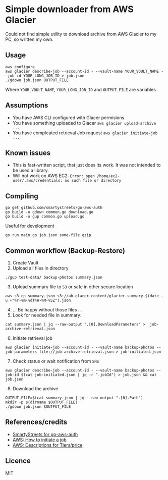 Simple downloader from AWS Glacier
==================================

Could not find simple utility to download archive from AWS Glacier to my PC,
so written my own.

Usage
-----

```
aws configure
aws glacier describe-job --account-id - --vault-name YOUR_VOULT_NAME --job-id YOUR_LONG_JOB_ID > job.json
./gdown job.json OUTPUT_FILE
```

Where `YOUR_VOULT_NAME`, `YOUR_LONG_JOB_ID` and `OUTPUT_FILE` are variables

Assumptions
-----------

* You have AWS CLI configured with Glacer permisions
* You have something uploaded to Glacer `aws glacier upload-archive ...`
* You have compleated retrieval Job request `aws glacier initiate-job ...`

Known issues
------------

* This is fast-written script, that just does its work. It was not intended to be used a library.
* Will not work on AWS EC2: `Error: open /home/ec2-user/.aws/credentials: no such file or directory`

Compiling
---------

```
go get github.com/smartystreets/go-aws-auth
go build -o gdown common.go download.go
go build -o gup common.go upload.go
```

Useful for development
```
go run main.go job.json some-file.gzip
```

Common workflow (Backup-Restore)
--------------------------------

1. Create Vault
2. Upload all files in directory
```
./gup test-data/ backup-photos summary.json
```
3. Upload summary file to `S3` or safe in other secure location
```
aws s3 cp summary.json s3://ab-glacer-content/glacier-summary-$(date -u +"%Y-%m-%dT%H-%M-%SZ").json
```
4. ... Be happy without those files ...
5. Look for needed file in summary:
```
cat summary.json | jq --raw-output ".[0].DownloadParameters" >  job-archive-retrieval.json
```
6. Initiate retrieval job
```
aws glacier initiate-job --account-id - --vault-name backup-photos --job-parameters file://job-archive-retrieval.json > job-initiated.json
```
7. Check status or wait notification from `SNS`
```
aws glacier describe-job --account-id - --vault-name backup-photos --job-id $(cat job-initiated.json | jq -r ".jobId") > job.json && cat job.json
```
8. Download the archive
```
OUTPUT_FILE=$(cat summary.json | jq --raw-output ".[0].Path")
mkdir -p $(dirname $OUTPUT_FILE)
./gdown job.json $OUTPUT_FILE
```

References/credits
------------------

* [SmartyStreets for go-aws-auth](https://github.com/smartystreets/go-aws-auth)
* [AWS: How to initiate a job](http://docs.aws.amazon.com/cli/latest/reference/glacier/initiate-job.html)
* [AWS: Descriptions for Tiers/price](http://docs.aws.amazon.com/amazonglacier/latest/dev/api-initiate-job-post.html)

Licence
-------

MIT